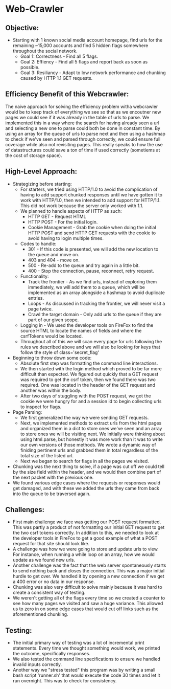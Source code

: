 # Web-Crawler

## Objective:
- Starting with 1 known social media account homepage, find urls for the remaining ~15,000 accounts and find 5 hidden flags somewhere throughout the social network.
  - Goal 1: Correctness - Find all 5 flags.
  - Goal 2: Effiency - Find all 5 flags and report back as soon as possible.
  - Goal 3: Resiliancy - Adapt to low network performance and chunking caused by HTTP 1.1 GET requests.

## Efficiency Benefit of this Webcrawler:
The naive approach for solving the efficiency problem witha  webcrawler would be to keep track of everything we see so that as we encoutner new pages we could see if it was already
in the table of urls to parse. We implemented this in a way where the search for having already seen a url and selecting a new one to parse could both be done in constant time. By using
an array for the queue of urls to parse next and then using a hashmap to check if we've seen and parsed through correctly, we could ensure full coverage while also not revisiting pages.
This really speaks to how the use of datastructures could save a ton of time if used correctly (sometiems at the cost of storage space).

## High-Level Approach:
- Strategizing before starting:
  - For starters, we tried using HTTP/1.0 to avoid the complication of having to add support chunked responses until we have gotten it to work with HTTP/1.0, then we intended to add support for HTTP/1.1. This did not work because the server only worked with 1.1.
  - We planned to handle aspects of HTTP as such:
    - HTTP GET - Request HTML
    - HTTP POST - For the initial login.
    - Cookie Management - Grab the cookie when doing the initial HTTP POST and send HTTP GET requests with the cookie to avoid having to login multiple times.
  - Codes to handle:
    - 301 - If this code is presented, we will add the new location to the queue and move on.
    - 403 and 404 - move on.
    - 500 - Re-add to the queue and try again in a little bit.
    - 400 - Stop the connection, pause, reconnect, retry request.
  - Functionality:
    - Track the frontier - As we find urls, instead of exploring them immediately, we will add them to a queue, which will be implemented as an array alongside a hashmap to avoid duplicate entries.
    - Loops - As discussed in tracking the frontier, we will never visit a page twice.
    - Crawl the target domain - Only add urls to the queue if they are part of our given scope.
  - Logging in - We used the developer tools on FireFox to find the source HTML to locate the names of fields and where the csrfTokens would be located.
  - Throughout all of this we will scan every page for urls following the rules we described above and we will also be looking for keys that follow the style of class='secret_flag'
- Beginning to throw down some code:
  - Absolute first step was formatting the command line interactions.
  - We then started with the login method which proved to be far more difficult than expected. We figured out quickly that a GET request was required to get the csrf token, then we found there was two required. One was located in the header of the GET request and another was within the body. 
  - After two days of stuggling with the POST request, we got the cookie we were hungry for and a session id to begin collecting urls to inspect for flags.
- Page Parsing:
  - We first generalized the way we were sending GET requests.
  - Next, we implemented methods to extract urls from the html pages and organized them in a dict to store ones we've seen and an array to store ones we will be visiting next. We initially were thinking about using html.parse, but honestly it was more work than it was to write our own versions of those methods. We wrote a dynamic way of finiding pertinent urls and grabbed them in total regardless of the total size of the listed url.
  - Next we began to search for flags in all the pages we visited. 
- Chunking was the next thing to solve, if a page was cut off we could tell by the size field within the header, and we would then combine part of the next packet with the previous one.
- We found various edge cases where the requests or responses would get damaged, and with these we added the urls they came from back into the queue to be traversed again.

## Challenges:
- First main challenge we face was getting our POST request formatted. This was partly a product of not formatting our initial GET request to get the two csrf tokens correctly. In addition to this, we needed to look at the developer tools in FireFox to get a good example of what a POST request for that site should look like.
- A challenge was how we were going to store and update urls to view. For instance, when running a while loop on an array, how we would update as we found new urls.
- Another challenge was the fact that the web server spontaneously starts to send nothing back and closes the connection. This was a major initial hurdle to get over. We handled it by opening a new connection if we get a 400 error or no data in our response.
- Chunking was also very difficult to solve mainly because it was hard to create a consistent way of testing.
- We weren't getting all of the flags every time so we created a counter to see how many pages we visited and saw a huge variance. This allowed us to zero in on some edge cases that would cut off links such as the aforementioned chunking.

## Testing:
- The initial primary way of testing was a lot of incremental print statements. Every time we thought something would work, we printed the outcome, specifically responses.
- We also tested the command line specifications to ensure we handled invalid inputs correctly.
- Another way we "stress tested" this program was by writing a small bash script 'runner.sh' that would execute the code 30 times and let it run overnight. This was to check for consistency.

